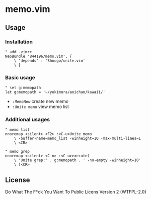 memo.vim
===

## Usage
### Installation
```vim
" add .vimrc
NeoBundle '844196/memo.vim', {
    \ 'depends' : 'Shougo/unite.vim'
    \ }
```

### Basic usage

```vim
" set g:memopath
let g:memopath = '~/yukimura/aoichan/kawaii/'
```

- `:MemoNew` create new memo
- `:Unite memo` view memo list

### Additional usages
```vim
" memo list
nnoremap <silent> <F2> :<C-u>Unite memo
    \ -buffer-name=memo_list -winheight=10 -max-multi-lines=1
    \ <CR>

" memo grep
nnoremap <silent> <C-n> :<C-u>execute(
    \ 'Unite grep:' . g:memopath . ' -no-empty -winheight=10'
    \ )<CR>
```

## License
Do What The F*ck You Want To Public Licens Version 2 (WTFPL-2.0)
